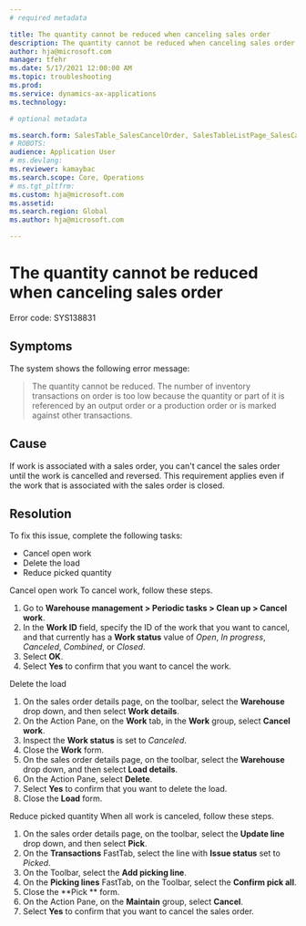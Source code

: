```yaml
---
# required metadata

title: The quantity cannot be reduced when canceling sales order
description: The quantity cannot be reduced when canceling sales order
author: hja@microsoft.com
manager: tfehr
ms.date: 5/17/2021 12:00:00 AM
ms.topic: troubleshooting
ms.prod: 
ms.service: dynamics-ax-applications
ms.technology: 

# optional metadata

ms.search.form: SalesTable_SalesCancelOrder, SalesTableListPage_SalesCancelOrder
# ROBOTS: 
audience: Application User
# ms.devlang: 
ms.reviewer: kamaybac
ms.search.scope: Core, Operations
# ms.tgt_pltfrm: 
ms.custom: hja@microsoft.com
ms.assetid: 
ms.search.region: Global
ms.author: hja@microsoft.com

---
```


# The quantity cannot be reduced when canceling sales order

Error code: SYS138831

## Symptoms
The system shows the following error message:

> The quantity cannot be reduced. The number of inventory transactions on order is too low because the quantity or part of it is referenced by an output order or a production order or is marked against other transactions.

## Cause
If work is associated with a sales order, you can't cancel the sales order until the work is cancelled and reversed. This requirement applies even if the work that is associated with the sales order is closed.

## Resolution
To fix this issue, complete the following tasks:
- Cancel open work
- Delete the load
- Reduce picked quantity 

Cancel open work
To cancel work, follow these steps.
1. Go to **Warehouse management \> Periodic tasks \> Clean up \> Cancel work**.
1. In the **Work ID** field, specify the ID of the work that you want to cancel, and that currently has a **Work status** value of *Open*, *In progress*, *Canceled*, *Combined*, or *Closed*.
1. Select **OK**.
1. Select **Yes** to confirm that you want to cancel the work.

Delete the load
1. On the sales order details page, on the toolbar, select the **Warehouse** drop down, and then select **Work details**.
1. On the Action Pane, on the **Work** tab, in the **Work** group, select **Cancel work**.
1. Inspect the **Work status** is set to *Canceled*.
1. Close the **Work** form.
1. On the sales order details page, on the toolbar, select the **Warehouse** drop down, and then select **Load details**.
1. On the Action Pane, select **Delete**.
1. Select **Yes** to confirm that you want to delete the load.
1. Close the **Load** form.

Reduce picked quantity
When all work is canceled, follow these steps.
1. On the sales order details page, on the toolbar, select the **Update line** drop down, and then select **Pick**.
1. On the **Transactions** FastTab, select the line with **Issue status** set to *Picked*.
1. On the Toolbar, select the **Add picking line**.
1. On the **Picking lines** FastTab, on the Toolbar, select the **Confirm pick all**.
1. Close the **Pick ** form.
1. On the Action Pane, on the **Maintain** group, select **Cancel**.
1. Select **Yes** to confirm that you want to cancel the sales order.



